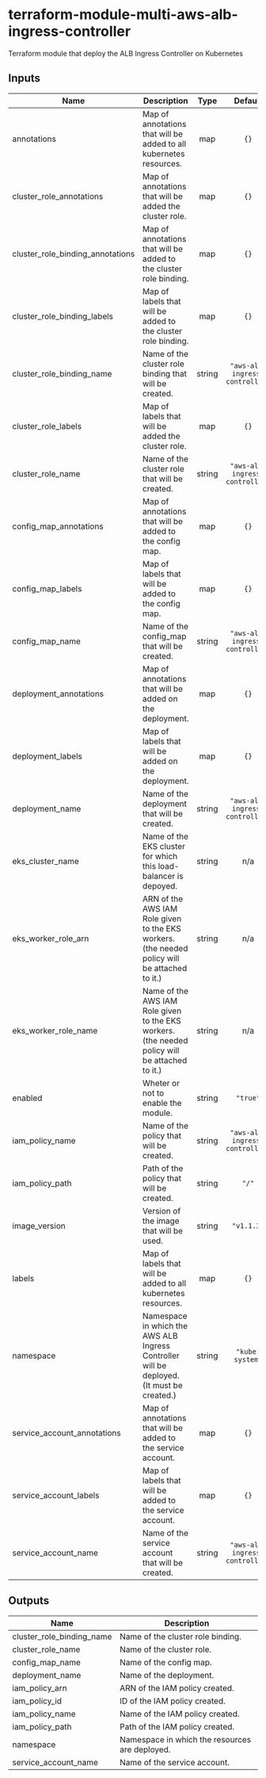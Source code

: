 # terraform-module-multi-aws-alb-ingress-controller

Terraform module that deploy the ALB Ingress Controller on Kubernetes

<!-- BEGINNING OF PRE-COMMIT-TERRAFORM DOCS HOOK -->
## Inputs

| Name | Description | Type | Default | Required |
|------|-------------|:----:|:-----:|:-----:|
| annotations | Map of annotations that will be added to all kubernetes resources. | map | `{}` | no |
| cluster\_role\_annotations | Map of annotations that will be added the cluster role. | map | `{}` | no |
| cluster\_role\_binding\_annotations | Map of annotations that will be added to the cluster role binding. | map | `{}` | no |
| cluster\_role\_binding\_labels | Map of labels that will be added to the cluster role binding. | map | `{}` | no |
| cluster\_role\_binding\_name | Name of the cluster role binding that will be created. | string | `"aws-alb-ingress-controller"` | no |
| cluster\_role\_labels | Map of labels that will be added the cluster role. | map | `{}` | no |
| cluster\_role\_name | Name of the cluster role that will be created. | string | `"aws-alb-ingress-controller"` | no |
| config\_map\_annotations | Map of annotations that will be added to the config map. | map | `{}` | no |
| config\_map\_labels | Map of labels that will be added to the config map. | map | `{}` | no |
| config\_map\_name | Name of the config_map that will be created. | string | `"aws-alb-ingress-controller"` | no |
| deployment\_annotations | Map of annotations that will be added on the deployment. | map | `{}` | no |
| deployment\_labels | Map of labels that will be added on the deployment. | map | `{}` | no |
| deployment\_name | Name of the deployment that will be created. | string | `"aws-alb-ingress-controller"` | no |
| eks\_cluster\_name | Name of the EKS cluster for which this load-balancer is depoyed. | string | n/a | yes |
| eks\_worker\_role\_arn | ARN of the AWS IAM Role given to the EKS workers. (the needed policy will be attached to it.) | string | n/a | yes |
| eks\_worker\_role\_name | Name of the AWS IAM Role given to the EKS workers. (the needed policy will be attached to it.) | string | n/a | yes |
| enabled | Wheter or not to enable the module. | string | `"true"` | no |
| iam\_policy\_name | Name of the policy that will be created. | string | `"aws-alb-ingress-controller"` | no |
| iam\_policy\_path | Path of the policy that will be created. | string | `"/"` | no |
| image\_version | Version of the image that will be used. | string | `"v1.1.3"` | no |
| labels | Map of labels that will be added to all kubernetes resources. | map | `{}` | no |
| namespace | Namespace in which the AWS ALB Ingress Controller will be deployed. (It must be created.) | string | `"kube-system"` | no |
| service\_account\_annotations | Map of annotations that will be added to the service account. | map | `{}` | no |
| service\_account\_labels | Map of labels that will be added to the service account. | map | `{}` | no |
| service\_account\_name | Name of the service account that will be created. | string | `"aws-alb-ingress-controller"` | no |

## Outputs

| Name | Description |
|------|-------------|
| cluster\_role\_binding\_name | Name of the cluster role binding. |
| cluster\_role\_name | Name of the cluster role. |
| config\_map\_name | Name of the config map. |
| deployment\_name | Name of the deployment. |
| iam\_policy\_arn | ARN of the IAM policy created. |
| iam\_policy\_id | ID of the IAM policy created. |
| iam\_policy\_name | Name of the IAM policy created. |
| iam\_policy\_path | Path of the IAM policy created. |
| namespace | Namespace in which the resources are deployed. |
| service\_account\_name | Name of the service account. |

<!-- END OF PRE-COMMIT-TERRAFORM DOCS HOOK -->
